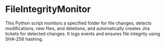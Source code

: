 # FileIntegrityMonitor
This Python script monitors a specified folder for file changes, detects modifications, new files, and deletions, and automatically creates Jira tickets for detected changes. It logs events and ensures file integrity using SHA-256 hashing.
